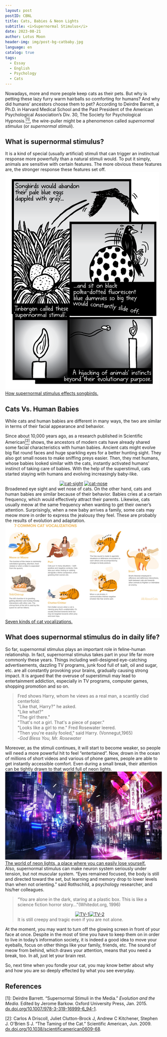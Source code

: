 ```yaml
---
layout: post
postID: CBNL
title: Cats, Babies & Neon Lights
subtitle: <i>Supernormal Stimulus</i>
date: 2023-08-21
author: Lotus Moon
header-img: img/post-bg-catbaby.jpg
language: en
catalog: true
tags:
  - Essay
  - English
  - Psychology
  - Cats
---
```


Nowadays, more and more people keep cats as their pets. But why is petting these lazy furry warm hairballs so comforting for humans? And why did humans’ ancestors choose them to pet? According to Deirdre Barrett, a Ph.D. in Harvard Medical School and the Past President of the American Psychological Association’s Div. 30, The Society for Psychological Hypnosis.<a href="#ref[1]"><sup>[1]</sup></a>, the wire-puller might be a phenomenon called *supernormal stimulus* (or *supernormal stimuli*).

## What is supernormal stimulus?

It is a kind of special (usually artificial) stimuli that can trigger an instinctual response more powerfully than a natural stimuli would. To put it simply, animals are sensitive with certain features. The more obvious these features are, the stronger response these features set off.  
<a href="https://ibb.co/XxXL5K2"><img src="/img/inPost/SS/supernormal-9.png" alt="supernormal-9" border="0"><span class="img-caption text-muted">How supernormal stimulus effects songbirds.</span></a>

## Cats Vs. Human Babies

While cats and human babies are different in many ways, the two are similar in terms of their facial appearance and behavior.

Since about 10,000 years ago, as a research published in Scientific American<a href="#ref[2]"><sup>[2]</sup></a> shows, the ancestors of modern cats have already shared some facial characteristics with human babies. Ancient cats might evolve big flat round faces and huge sparkling eyes for a better hunting sight. They also got small noses to make sniffing preys easier. Then, they met humans, whose babies looked similar with the cats, instantly activated humans’ instinct of taking care of babies. With the help of the superstimuli, cats started staying with humans and evolving increasingly baby-like.  
<div style="text-align:center"><a href="https://ibb.co/Q8VwJdt"><img src="https://i.ibb.co/vsWncYR/cat-sight.jpg" alt="cat-sight" border="0" style="display:inline;margin-bottom:0"></a>
<a href="https://ibb.co/Nsstxz7"><img src="https://i.ibb.co/c11kJdx/cat-nose.jpg" alt="cat-nose" border="0" style="display:inline;margin-bottom:0"></a></div><span class="img-caption text-muted">Broadened eye sight and wet nose of cats.</span>  
On the other hand, cats and human babies are similar because of their behavior. Babies cries at a certain frequency, which would effectively attract their parents. Likewise, cats usually meow at the same frequency when wanting to get their owner’s attention. Surprisingly, when a new baby arrives a family, some cats may meow more in order to express the jealousy they feel. These are probably the results of evolution and adaptation.  
<a href="https://ibb.co/dJFTMq7"><img src="/img/inPost/SS/Cat-Vocalizations.jpg" alt="Cat-Vocalizations" border="0" style="display:inline"><span class="img-caption text-muted">Seven kinds of cat vocalizations.</span></a>

## What does supernormal stimulus do in daily life?

So far, supernormal stimulus plays an important role in feline-human relationship. In fact, supernormal stimulus takes part in your life far more commonly these years. Things including well-designed eye-catching advertisements, dazzling TV programs, junk food full of salt, oil and sugar, etc. are all constantly provoking your brains, gradually causing strong impact. It is argued that the overuse of superstimuli may lead to entertainment addiction, especially in TV programs, computer games, shopping promotion and so on.


> Fred shows Harry, whom he views as a real man, a scantily clad centerfold:  
> "Like that, Harry?" he asked.  
> "Like what?"  
> "The girl there."  
> "That's not a girl. That's a piece of paper."  
> "Looks like a girl to me." Fred Rosewater leered.  
> "Then you're easily fooled," said Harry. (Vonnegut,1965)  
> -*God Bless You, Mr. Rosewater*

Moreover, as the stimuli continues, it will start to become weaker, so people will need a more powerful hit to feel “entertained”. Now, drown in the ocean of millions of short videos and various of phone games, people are able to get instantly accessible comfort. Even during a small break, their attention can be tightly drawn to that world full of neon lights.  
<a href="https://ibb.co/Mpd79kB"><img src="/img/inPost/SS/neon-city.jpg" alt="neon-city" border="0" style="display:inline"><span class="img-caption text-muted">The world of neon lights, a place where you can easily lose yourself.</span></a>  
Also, supernormal stimulus can make neuron system seriously under tension, but not muscular system. “Eyes remained focused, the body is still and directed toward the set, but learning and memory drop to lower levels than when not orienting.” said Rothschild, a psychology researcher, and his/her colleagues.

>“You are alone in the dark, staring at a plastic box. This is like a science fiction horror story...”(Whitedot.org, 1996)  
> <div style="text-align:center"><a href="https://ibb.co/dJ6fRJQ"><img src="https://i.ibb.co/1JK0kJ9/TV-1.jpg" alt="TV-1" border="0" style="display:inline"></a><a href="https://ibb.co/8rGYz2P"><img src="https://i.ibb.co/pfNhWZ4/TV-2.jpg" alt="TV-2" border="0" style="display:inline"></a></div><span class="img-caption text-muted">It is still creepy and tragic even if you are not alone.</span>

At the moment, you may want to turn off the glowing screen in front of your face at once. Despite in the most of time you have to keep them on in order to live in today’s information society, it is indeed a good idea to move your eyeballs, focus on other things like your family, friends, etc. The sound of meow from behind, which draws your attention, means that you need a break, too. In all, just let your brain rest.

So, next time when you fondle your cat, you may know better about why and how you are so deeply effected by what you see everyday.

## References

<p class="text-muted" id="ref[1]">[1]: Deirdre Barrett. “Supernormal Stimuli in the Media.” <i>Evolution and the Media</i>. Edited by Jerome Barkow. Oxford University Press, Jan. 2015. <a href="http://dx.doi.org/10.1007/978-3-319-16999-6_94-1" target="_blank" alt="DOI-1">dx.doi.org/10.1007/978-3-319-16999-6_94-1</a>.</p>
<p class="text-muted" id="ref[2]">[2]: Carlos A Driscoll, Juliet Clutton-Brock J, Andrew C Kitchener, Stephen J. O'Brien S J. “The Taming of the Cat.” Scientific American, Jun. 2009. <a href="http://dx.doi.org/10.1038/scientificamerican0609-68" target="_blank" alt="DOI-2">dx.doi.org/10.1038/scientificamerican0609-68</a>.</p>